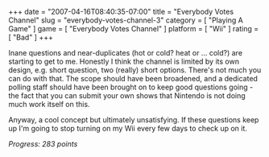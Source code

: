 +++
date = "2007-04-16T08:40:35-07:00"
title = "Everybody Votes Channel"
slug = "everybody-votes-channel-3"
category = [ "Playing A Game" ]
game = [ "Everybody Votes Channel" ]
platform = [ "Wii" ]
rating = [ "Bad" ]
+++

Inane questions and near-duplicates (hot or cold?  heat or ... cold?) are starting to get to me.  Honestly I think the channel is limited by its own design, e.g. short question, two (really) short options.  There's not much you can do with that.  The scope should have been broadened, and a dedicated polling staff should have been brought on to keep good questions going - the fact that you can submit your own shows that Nintendo is not doing much work itself on this.

Anyway, a cool concept but ultimately unsatisfying.  If these questions keep up I'm going to stop turning on my Wii every few days to check up on it.

<i>Progress: 283 points</i>